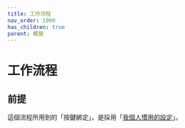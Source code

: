 ```yaml
---
title: 工作流程
nav_order: 1000
has_children: true
parent: 概覽
---
```



# 工作流程


## 前提

這個流程所用到的「按鍵綁定」，是採用「[我個人慣用的設定](https://samwhelp.github.io/note-about-lingmo/read/config/keybind.html)」。
